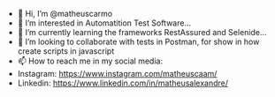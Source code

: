 - 👋 Hi, I’m @matheuscarmo
- 👀 I’m interested in Automatition Test Software...
- 🌱 I’m currently learning the frameworks RestAssured and Selenide...
- 💞️ I’m looking to collaborate with tests in Postman, for show in how create scripts in javascript
- 📫 How to reach me in my social media: 
- Instagram: https://www.instagram.com/matheuscaam/
- Linkedin: https://www.linkedin.com/in/matheusalexandre/

<!---
matheuscarmo/matheuscarmo is a ✨ special ✨ repository because its `README.md` (this file) appears on your GitHub profile.
You can click the Preview link to take a look at your changes.
--->
